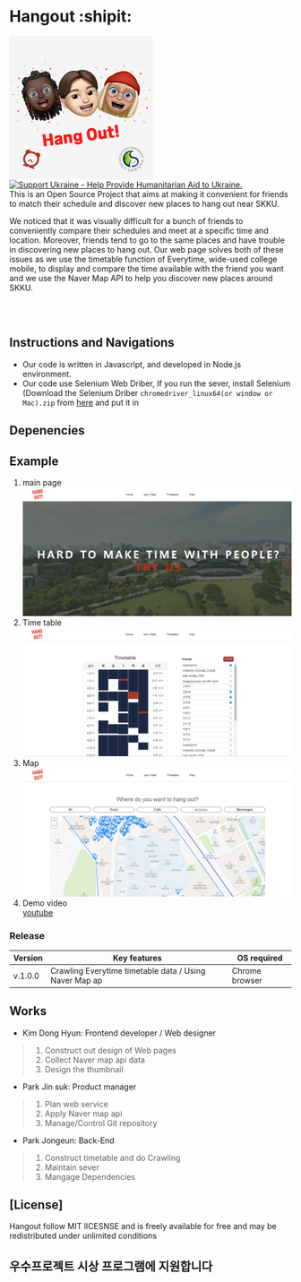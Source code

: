 # Hangout :shipit:    

<img src="thumbnail.png" alt="Hang Out!" height="256px" align="left">

<a href="https://opensource.facebook.com/support-ukraine">
  <img src="https://img.shields.io/badge/Support-Ukraine-FFD500?style=flat&labelColor=005BBB" alt="Support Ukraine - Help Provide Humanitarian Aid to Ukraine." />
</a>
<br>
This is an Open Source Project that aims at making it convenient for friends to match their schedule and discover new places to hang out near SKKU.


We noticed that it was visually difficult for a bunch of friends to conveniently compare their schedules and meet at a specific time and location. Moreover, friends tend to go to the same places and have trouble in discovering new places to hang out. Our web page solves both of these issues as we use the timetable function of Everytime, wide-used college mobile, to display and compare the time available with the friend you want and we use the Naver Map API to help you discover new places around SKKU.



<br>
<br>

## Instructions and Navigations

* Our code is written in Javascript, and developed in Node.js environment.
* Our code use Selenium Web Driber, If you run the sever, install Selenium (Download the Selenium Driber `chromedriver_linux64(or window or Mac).zip` from [here](https://www.selenium.dev/documentation/webdriver/getting_started/install_drivers/) and put it in 

## Depenencies


## Example
1. main page  
![image](public/img/main.png)
2. Time table 
![image](public/img/include_friends.png)
3. Map
![image](public/img/map.png)
4. Demo video  
[youtube](https://www.youtube.com/watch?v=IFPoISu1zbA)  

### Release 

| Version  |       Key features                  | OS required                        |
| -------- | ------------------------------------| -----------------------------------|
|  v.1.0.0 | Crawling Everytime timetable data / Using Naver Map ap | Chrome browser |




## Works

- Kim Dong Hyun: Frontend developer / Web designer

> 1. Construct out design of Web pages
> 2. Collect Naver map api data
> 3. Design the thumbnail

- Park Jin suk: Product manager

> 1. Plan web service
> 2. Apply Naver map api
> 3. Manage/Control Git repository

- Park Jongeun: Back-End

> 1.  Construct timetable and do Crawling
> 2.  Maintain sever
> 3.  Mangage Dependencies

## [License]
Hangout follow MIT lICESNSE and is freely available for free and may be redistributed under unlimited conditions

## 우수프로젝트 시상 프로그램에 지원합니다
